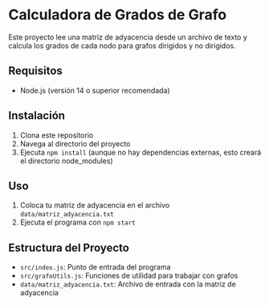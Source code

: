 # Calculadora de Grados de Grafo

Este proyecto lee una matriz de adyacencia desde un archivo de texto y calcula los grados de cada nodo para grafos dirigidos y no dirigidos.

## Requisitos

- Node.js (versión 14 o superior recomendada)

## Instalación

1. Clona este repositorio
2. Navega al directorio del proyecto
3. Ejecuta `npm install` (aunque no hay dependencias externas, esto creará el directorio node_modules)

## Uso

1. Coloca tu matriz de adyacencia en el archivo `data/matriz_adyacencia.txt`
2. Ejecuta el programa con `npm start`

## Estructura del Proyecto

- `src/index.js`: Punto de entrada del programa
- `src/grafoUtils.js`: Funciones de utilidad para trabajar con grafos
- `data/matriz_adyacencia.txt`: Archivo de entrada con la matriz de adyacencia
